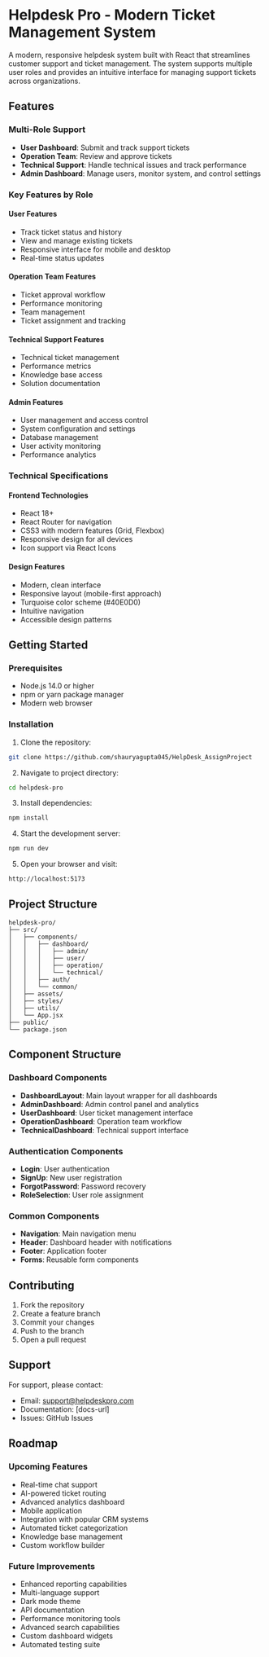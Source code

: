 # Helpdesk Pro - Modern Ticket Management System

A modern, responsive helpdesk system built with React that streamlines customer support and ticket management. The system supports multiple user roles and provides an intuitive interface for managing support tickets across organizations.

## Features

### Multi-Role Support
- **User Dashboard**: Submit and track support tickets
- **Operation Team**: Review and approve tickets
- **Technical Support**: Handle technical issues and track performance
- **Admin Dashboard**: Manage users, monitor system, and control settings

### Key Features by Role

#### User Features
- Track ticket status and history
- View and manage existing tickets
- Responsive interface for mobile and desktop
- Real-time status updates

#### Operation Team Features
- Ticket approval workflow
- Performance monitoring
- Team management
- Ticket assignment and tracking

#### Technical Support Features
- Technical ticket management
- Performance metrics
- Knowledge base access
- Solution documentation

#### Admin Features
- User management and access control
- System configuration and settings
- Database management
- User activity monitoring
- Performance analytics

### Technical Specifications

#### Frontend Technologies
- React 18+
- React Router for navigation
- CSS3 with modern features (Grid, Flexbox)
- Responsive design for all devices
- Icon support via React Icons

#### Design Features
- Modern, clean interface
- Responsive layout (mobile-first approach)
- Turquoise color scheme (#40E0D0)
- Intuitive navigation
- Accessible design patterns

## Getting Started

### Prerequisites
- Node.js 14.0 or higher
- npm or yarn package manager
- Modern web browser

### Installation

1. Clone the repository:
```bash
git clone https://github.com/shauryagupta045/HelpDesk_AssignProject
```

2. Navigate to project directory:
```bash
cd helpdesk-pro
```

3. Install dependencies:
```bash
npm install
```

4. Start the development server:
```bash
npm run dev
```

5. Open your browser and visit:
```
http://localhost:5173
```

## Project Structure

```
helpdesk-pro/
├── src/
│   ├── components/
│   │   ├── dashboard/
│   │   │   ├── admin/
│   │   │   ├── user/
│   │   │   ├── operation/
│   │   │   └── technical/
│   │   ├── auth/
│   │   └── common/
│   ├── assets/
│   ├── styles/
│   ├── utils/
│   └── App.jsx
├── public/
└── package.json
```

## Component Structure

### Dashboard Components
- **DashboardLayout**: Main layout wrapper for all dashboards
- **AdminDashboard**: Admin control panel and analytics
- **UserDashboard**: User ticket management interface
- **OperationDashboard**: Operation team workflow
- **TechnicalDashboard**: Technical support interface

### Authentication Components
- **Login**: User authentication
- **SignUp**: New user registration
- **ForgotPassword**: Password recovery
- **RoleSelection**: User role assignment

### Common Components
- **Navigation**: Main navigation menu
- **Header**: Dashboard header with notifications
- **Footer**: Application footer
- **Forms**: Reusable form components


## Contributing

1. Fork the repository
2. Create a feature branch
3. Commit your changes
4. Push to the branch
5. Open a pull request

## Support

For support, please contact:
- Email: support@helpdeskpro.com
- Documentation: [docs-url]
- Issues: GitHub Issues

## Roadmap

### Upcoming Features
- Real-time chat support
- AI-powered ticket routing
- Advanced analytics dashboard
- Mobile application
- Integration with popular CRM systems
- Automated ticket categorization
- Knowledge base management
- Custom workflow builder

### Future Improvements
- Enhanced reporting capabilities
- Multi-language support
- Dark mode theme
- API documentation
- Performance monitoring tools
- Advanced search capabilities
- Custom dashboard widgets
- Automated testing suite
